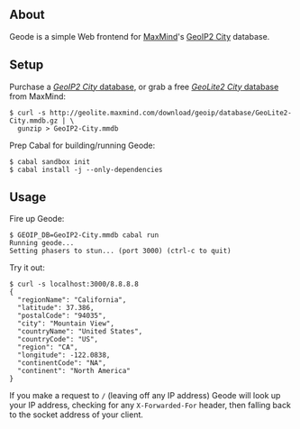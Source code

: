 ## About

Geode is a simple Web frontend for [MaxMind][maxmind]'s [GeoIP2
City][geoip2-city] database.

## Setup

Purchase a [*GeoIP2 City* database][geoip2-city], or grab a free
[*GeoLite2 City* database][geolite2] from MaxMind:

```
$ curl -s http://geolite.maxmind.com/download/geoip/database/GeoLite2-City.mmdb.gz | \
  gunzip > GeoIP2-City.mmdb
```

Prep Cabal for building/running Geode:

```
$ cabal sandbox init
$ cabal install -j --only-dependencies
```

## Usage

Fire up Geode:

```
$ GEOIP_DB=GeoIP2-City.mmdb cabal run
Running geode...
Setting phasers to stun... (port 3000) (ctrl-c to quit)
```

Try it out:

```
$ curl -s localhost:3000/8.8.8.8
{
  "regionName": "California",
  "latitude": 37.386,
  "postalCode": "94035",
  "city": "Mountain View",
  "countryName": "United States",
  "countryCode": "US",
  "region": "CA",
  "longitude": -122.0838,
  "continentCode": "NA",
  "continent": "North America"
}
```

If you make a request to `/` (leaving off any IP address) Geode will
look up your IP address, checking for any `X-Forwarded-For` header, then
falling back to the socket address of your client.

[maxmind]: https://www.maxmind.com/
[geoip2-city]: https://www.maxmind.com/en/geoip2-city
[geolite2]: https://dev.maxmind.com/geoip/geoip2/geolite2/
